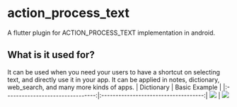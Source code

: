 # action_process_text

A flutter plugin for ACTION_PROCESS_TEXT implementation in android.

## What is it used for?

It can be used when you need your users to have a shortcut on selecting text, and directly use it in your app.
It can be applied in notes, dictionary, web_search, and many more kinds of apps.
| Dictionary                         | Basic Example           |
|:--------------------------------:|:------------------------------------:|
![](https://imgur.com/TjqiaGa.gif) |  ![](https://imgur.com/cmbqUjz.gif)
